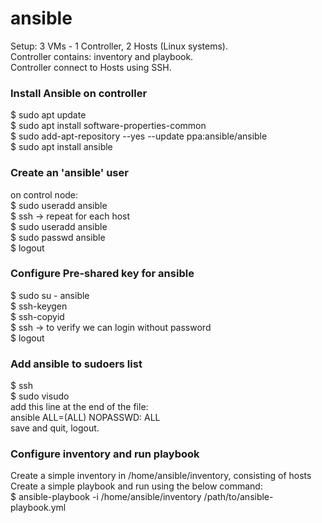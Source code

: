 # ansible
Setup: 3 VMs - 1 Controller, 2 Hosts (Linux systems).<br>
Controller contains: inventory and playbook.<br>
Controller connect to Hosts using SSH.<br>

### Install Ansible on controller
$ sudo apt update <br>
$ sudo apt install software-properties-common <br>
$ sudo add-apt-repository --yes --update ppa:ansible/ansible <br>
$ sudo apt install ansible <br>

### Create an 'ansible' user
on control node:<br>
$ sudo useradd ansible <br>
$ ssh <host> -> repeat for each host <br>
$ sudo useradd ansible<br>
$ sudo passwd ansible<br>
$ logout<br>

### Configure Pre-shared key for ansible
$ sudo su - ansible <br>
$ ssh-keygen<br>
$ ssh-copyid <host><br>
$ ssh <host> -> to verify we can login without password<br>
$ logout<br>

### Add ansible to sudoers list
$ ssh <host> <br>
$ sudo visudo <br>
add this line at the end of the file: <br>
ansible  ALL=(ALL)  NOPASSWD: ALL<br>
save and quit, logout.<br>

### Configure inventory and run playbook
Create a simple inventory in /home/ansible/inventory, consisting of hosts <br>
Create a simple playbook and run using the below command: <br>
$ ansible-playbook -i /home/ansible/inventory /path/to/ansible-playbook.yml <br>


